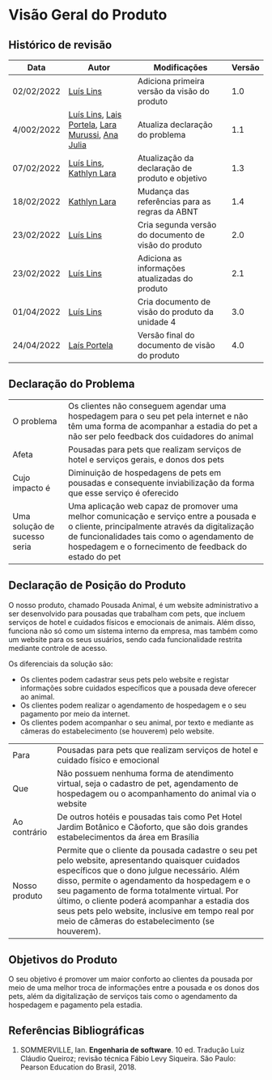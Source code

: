 # Visão Geral do Produto

## Histórico de revisão
| Data       | Autor                                        | Modificações                      | Versão |
| ---------- | -------------------------------------------- | --------------------------------- | ------ |
 02/02/2022 | [Luís Lins](https://github.com/luisgaboardi) | Adiciona primeira versão da visão do produto | 1.0 |
| 4/002/2022 | [Luís Lins](https://github.com/luisgaboardi), [Lais Portela](https://github.com/laispa), [Lara Murussi](https://github.com/klmurussi), [Ana Julia](https://github.com/aluzianobriceno) | Atualiza declaração do problema | 1.1 |
| 07/02/2022 | [Luís Lins](https://github.com/luisgaboardi), [Kathlyn Lara](https://github.com/klmurussi) | Atualização da declaração de produto e objetivo | 1.3 |
| 18/02/2022 | [Kathlyn Lara](https://github.com/klmurussi) | Mudança das referências para as regras da ABNT | 1.4 |
| 23/02/2022 | [Luís Lins](https://github.com/luisgaboardi) | Cria segunda versão do documento de visão do produto | 2.0 |
| 23/02/2022 | [Luís Lins](https://github.com/luisgaboardi) | Adiciona as informações atualizadas do produto | 2.1 |
| 01/04/2022 | [Luís Lins](https://github.com/luisgaboardi) | Cria documento de visão do produto da unidade 4 | 3.0 |
| 24/04/2022 | [Laís Portela](https://github.com/laispa) | Versão final do documento de visão do produto | 4.0 |


## Declaração do Problema

|||
| - | - |
| O problema | Os clientes não conseguem agendar uma hospedagem para o seu pet pela internet e não têm uma forma de acompanhar a estadia do pet a não ser pelo feedback dos cuidadores do animal |
| Afeta | Pousadas para pets que realizam serviços de hotel e serviços gerais, e donos dos pets
| Cujo impacto é | Diminuição de hospedagens de pets em pousadas e consequente inviabilização da forma que esse serviço é oferecido |
| Uma solução de sucesso seria | Uma aplicação web capaz de promover uma melhor comunicação e serviço entre a pousada e o cliente, principalmente através da digitalização de funcionalidades tais como o agendamento de hospedagem e o fornecimento de feedback do estado do pet |

## Declaração de Posição do Produto

O nosso produto, chamado Pousada Animal, é um website administrativo a ser desenvolvido para pousadas que trabalham com pets, que incluem serviços de hotel e cuidados físicos e emocionais de animais. Além disso, funciona não só como um sistema interno da empresa, mas também como um website para os seus usuários, sendo cada funcionalidade restrita mediante controle de acesso.

Os diferenciais da solução são:

- Os clientes podem cadastrar seus pets pelo website e registar informações sobre cuidados específicos que a pousada deve oferecer ao animal.
- Os clientes podem realizar o agendamento de hospedagem e o seu pagamento por meio da internet.
- Os clientes podem acompanhar o seu animal, por texto e mediante as câmeras do estabelecimento (se houverem) pelo website.

|||
| - | - |
| Para | Pousadas para pets que realizam serviços de hotel e cuidado físico e emocional|
| Que | Não possuem nenhuma forma de atendimento virtual, seja o cadastro de pet, agendamento de hospedagem ou o acompanhamento do animal via o website |
| Ao contrário | De outros hotéis e pousadas tais como Pet Hotel Jardim Botânico e Cãoforto, que são dois grandes estabelecimentos da área em Brasília |
| Nosso produto | Permite que o cliente da pousada cadastre o seu pet pelo website, apresentando quaisquer cuidados específicos que o dono julgue necessário. Além disso, permite o agendamento da hospedagem e o seu pagamento de forma totalmente virtual. Por último, o cliente poderá acompanhar a estadia dos seus pets pelo website, inclusive em tempo real por meio de câmeras do estabelecimento (se houverem). |

## Objetivos do Produto

O seu objetivo é promover um maior conforto ao clientes da pousada por meio de uma melhor troca de informações entre a pousada e os donos dos pets, além da digitalização de serviços tais como o agendamento da hospedagem e pagamento pela estadia.

## Referências Bibliográficas

1. SOMMERVILLE, Ian. **Engenharia de software**. 10 ed. Tradução Luiz Cláudio Queiroz; revisão técnica Fábio Levy Siqueira. São Paulo: Pearson Education do Brasil, 2018.
